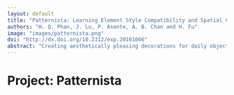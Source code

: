 ```yaml
---
layout: default
title: "Patternista: Learning Element Style Compatibility and Spatial Composition for Ring-based Layout Decoration"
authors: "H. Q. Phan, J. Lu, P. Asente, A. B. Chan and H. Fu"
image: "images/patternista.png"
doi: "http://dx.doi.org/10.2312/exp.20161066"
abstract: "Creating aesthetically pleasing decorations for daily objects is a task that requires deep understanding of multiple aspects of object decoration, including color, composition and element compatibility. A designer needs a unique aesthetic style to create artworks that stand out. Though specific subproblems have been studied before, the overall problem of design recommendation and synthesis is still relatively unexplored. In this paper, we propose a flexible data-driven framework to jointly consider two aspects of this design problem, style compatibility and spatial composition.We introduce a ring-based layout model capable of capturing decorative compositions for objects like plates, vases and pots. Our layout representation allows the use of the hidden Markov models technique to make intelligent design suggestions for each region of a target object in a sequential fashion. We conducted both quantitative and qualitative experiments to evaluate the framework and obtained favorable results."
---
```


# Project: Patternista